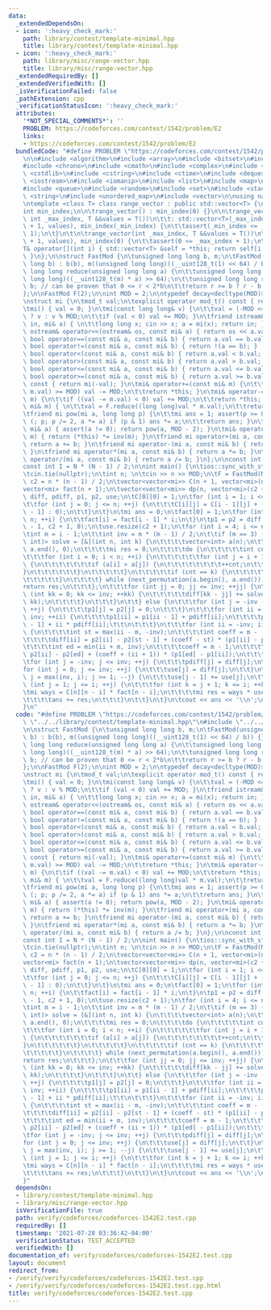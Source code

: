 ```yaml
---
data:
  _extendedDependsOn:
  - icon: ':heavy_check_mark:'
    path: library/contest/template-minimal.hpp
    title: library/contest/template-minimal.hpp
  - icon: ':heavy_check_mark:'
    path: library/misc/range-vector.hpp
    title: library/misc/range-vector.hpp
  _extendedRequiredBy: []
  _extendedVerifiedWith: []
  _isVerificationFailed: false
  _pathExtension: cpp
  _verificationStatusIcon: ':heavy_check_mark:'
  attributes:
    '*NOT_SPECIAL_COMMENTS*': ''
    PROBLEM: https://codeforces.com/contest/1542/problem/E2
    links:
    - https://codeforces.com/contest/1542/problem/E2
  bundledCode: "#define PROBLEM \"https://codeforces.com/contest/1542/problem/E2\"\
    \n\n#include <algorithm>\n#include <array>\n#include <bitset>\n#include <cassert>\n\
    #include <chrono>\n#include <cmath>\n#include <complex>\n#include <cstdio>\n#include\
    \ <cstdlib>\n#include <cstring>\n#include <ctime>\n#include <deque>\n#include\
    \ <iostream>\n#include <iomanip>\n#include <list>\n#include <map>\n#include <numeric>\n\
    #include <queue>\n#include <random>\n#include <set>\n#include <stack>\n#include\
    \ <string>\n#include <unordered_map>\n#include <vector>\n\nusing namespace std;\n\
    \ntemplate <class T> class range_vector : public std::vector<T> {\npublic:\n\t\
    int min_index;\n\n\trange_vector() : min_index(0) {}\n\n\trange_vector(int _min_index,\
    \ int _max_index, T &&values = T())\n\t\t: std::vector<T>(_max_index - _min_index\
    \ + 1, values), min_index(_min_index) {\n\t\tassert(_min_index <= _max_index +\
    \ 1);\n\t}\n\t\n\trange_vector(int _max_index, T &&values = T())\n\t\t: std::vector<T>(_max_index\
    \ + 1, values), min_index(0) {\n\t\tassert(0 <= _max_index + 1);\n\t}\n\t\n\t\
    T& operator[](int i) { std::vector<T> &self = *this; return self[i - min_index];\
    \ }\n};\n\nstruct FastMod {\n\tunsigned long long b, m;\n\tFastMod(unsigned long\
    \ long b) : b(b), m((unsigned long long)((__uint128_t(1) << 64) / b)) {}\n\tunsigned\
    \ long long reduce(unsigned long long a) {\n\t\tunsigned long long q = (unsigned\
    \ long long)((__uint128_t(m) * a) >> 64);\n\t\tunsigned long long r = a - q *\
    \ b; // can be proven that 0 <= r < 2*b\n\t\treturn r >= b ? r - b : r;\n\t}\n\
    };\n\nFastMod F(2);\n\nint MOD = 2;\n\ntypedef decay<decltype(MOD)>::type mod_t;\n\
    \nstruct mi {\n\tmod_t val;\n\texplicit operator mod_t() const { return val; }\n\
    \tmi() { val = 0; }\n\tmi(const long long& v) {\n\t\tval = (-MOD <= v && v < MOD)\
    \ ? v : v % MOD;\n\t\tif (val < 0) val += MOD; }\n\tfriend istream& operator>>(istream&\
    \ in, mi& a) { \n\t\tlong long x; cin >> x; a = mi(x); return in; }\n\tfriend\
    \ ostream& operator<<(ostream& os, const mi& a) { return os << a.val; }\n\tfriend\
    \ bool operator==(const mi& a, const mi& b) { return a.val == b.val; }\n\tfriend\
    \ bool operator!=(const mi& a, const mi& b) { return !(a == b); }    \n\tfriend\
    \ bool operator<(const mi& a, const mi& b) { return a.val < b.val; }\n\tfriend\
    \ bool operator>(const mi& a, const mi& b) { return a.val > b.val; }\n\tfriend\
    \ bool operator<=(const mi& a, const mi& b) { return a.val <= b.val; }\n\tfriend\
    \ bool operator>=(const mi& a, const mi& b) { return a.val >= b.val; }\n\tmi operator-()\
    \ const { return mi(-val); }\n\tmi& operator+=(const mi& m) {\n\t\tif ((val +=\
    \ m.val) >= MOD) val -= MOD;\n\t\treturn *this; }\n\tmi& operator-=(const mi&\
    \ m) {\n\t\tif ((val -= m.val) < 0) val += MOD;\n\t\treturn *this; }\n\tmi& operator*=(const\
    \ mi& m) { \n\t\tval = F.reduce((long long)val * m.val);\n\t\treturn *this; }\n\
    \tfriend mi pow(mi a, long long p) {\n\t\tmi ans = 1; assert(p >= 0);\n\t\tfor\
    \ (; p; p /= 2, a *= a) if (p & 1) ans *= a;\n\t\treturn ans; }\n\tfriend mi inv(const\
    \ mi& a) { assert(a != 0); return pow(a, MOD - 2); }\n\tmi& operator/=(const mi&\
    \ m) { return (*this) *= inv(m); }\n\tfriend mi operator+(mi a, const mi& b) {\
    \ return a += b; }\n\tfriend mi operator-(mi a, const mi& b) { return a -= b;\
    \ }\n\tfriend mi operator*(mi a, const mi& b) { return a *= b; }\n\tfriend mi\
    \ operator/(mi a, const mi& b) { return a /= b; }\n};\n\nconst int N = 505;\n\
    const int I = N * (N - 1) / 2;\n\nint main() {\n\tios::sync_with_stdio(false);\n\
    \tcin.tie(nullptr);\n\tint n; \n\tcin >> n >> MOD;\n\tF = FastMod(MOD);\n\tint\
    \ c2 = n * (n - 1) / 2;\n\tvector<vector<mi>> C(n + 1, vector<mi>(n + 1));\n\t\
    vector<mi> fact(n + 1);\n\tvector<vector<mi>> dp(n, vector<mi>(c2 + 1));\n\trange_vector<mi>\
    \ diff, pdiff, p1, p2, use;\n\tC[0][0] = 1;\n\tfor (int i = 1; i <= n; ++i) {\n\
    \t\tfor (int j = 0; j <= n; ++j) {\n\t\t\tC[i][j] = C[i - 1][j] + (j ? C[i - 1][j\
    \ - 1] : 0);\n\t\t}\n\t}\n\tmi ans = 0;\n\tfact[0] = 1;\n\tfor (int i = 1; i <=\
    \ n; ++i) {\n\t\tfact[i] = fact[i - 1] * i;\n\t}\n\tp1 = p2 = diff = pdiff = range_vector<mi>(-c2\
    \ - 1, c2 + 1, 0);\n\tuse.resize(c2 + 1);\n\tfor (int i = 4; i <= n; ++i) {\n\t\
    \tint m = i - 1;\n\t\tint inv = m * (m - 1) / 2;\n\t\tif (m == 3) {\n\t\t\tfunction<mi(int,\
    \ int)> solve = [&](int n, int k) {\n\t\t\t\tvector<int> a(n);\n\t\t\t\tiota(a.begin(),\
    \ a.end(), 0);\n\t\t\t\tmi res = 0;\n\t\t\t\tdo {\n\t\t\t\t\tint cnt = 0;\n\t\t\
    \t\t\tfor (int i = 0; i < n; ++i) {\n\t\t\t\t\t\tfor (int j = i + 1; j < n; ++j)\
    \ {\n\t\t\t\t\t\t\tif (a[i] > a[j]) {\n\t\t\t\t\t\t\t\t++cnt;\n\t\t\t\t\t\t\t\
    }\n\t\t\t\t\t\t}\n\t\t\t\t\t}\n\t\t\t\t\tif (cnt == k) {\n\t\t\t\t\t\tres += 1;\n\
    \t\t\t\t\t}\n\t\t\t\t} while (next_permutation(a.begin(), a.end()));\n\t\t\t\t\
    return res;\n\t\t\t};\n\t\t\tfor (int jj = 0; jj <= inv; ++jj) {\n\t\t\t\tfor\
    \ (int kk = 0; kk <= inv; ++kk) {\n\t\t\t\t\tdiff[kk - jj] += solve(m, jj) * solve(m,\
    \ kk);\n\t\t\t\t}\n\t\t\t}\n\t\t} else {\n\t\t\tfor (int j = -inv - 1; j <= inv;\
    \ ++j) {\n\t\t\t\tp1[j] = p2[j] = 0;\n\t\t\t}\n\t\t\tfor (int ii = -inv; ii <=\
    \ inv; ++ii) {\n\t\t\t\tp1[ii] = p1[ii - 1] + pdiff[ii];\n\t\t\t\tp2[ii] = p2[ii\
    \ - 1] + ii * pdiff[ii];\t\t\n\t\t\t}\n\t\t\tfor (int ii = -inv; ii <= inv; ++ii)\
    \ {\n\t\t\t\tint st = max(ii - m, -inv);\n\t\t\t\tint coeff = m - (ii - st);\n\
    \t\t\t\tdiff[ii] = p2[ii] - p2[st - 1] + (coeff - st) * (p1[ii] - p1[st - 1]);\n\
    \t\t\t\tint ed = min(ii + m, inv);\n\t\t\t\tcoeff = m - 1;\n\t\t\t\tdiff[ii] +=\
    \ p2[ii] - p2[ed] + (coeff + (ii + 1)) * (p1[ed] - p1[ii]);\n\t\t\t}\n\t\t}\n\t\
    \tfor (int j = -inv; j <= inv; ++j) {\n\t\t\tpdiff[j] = diff[j];\n\t\t}\n\t\t\
    for (int j = 0; j <= inv; ++j) {\n\t\t\tuse[j] = diff[j];\n\t\t}\n\t\tfor (int\
    \ j = max(inv, i); j >= 1; --j) {\n\t\t\tuse[j - 1] += use[j];\n\t\t}\n\t\tfor\
    \ (int j = 1; j <= i; ++j) {\n\t\t\tfor (int k = j + 1; k <= i; ++k) {\n\t\t\t\
    \tmi ways = C[n][n - i] * fact[n - i];\n\t\t\t\tmi res = ways * use[k - j + 1];\n\
    \t\t\t\tans += res;\n\t\t\t}\n\t\t}\n\t}\n\tcout << ans << '\\n';\n\treturn 0;\n\
    }\n"
  code: "#define PROBLEM \"https://codeforces.com/contest/1542/problem/E2\"\n\n#include\
    \ \"../../library/contest/template-minimal.hpp\"\n#include \"../../library/misc/range-vector.hpp\"\
    \n\nstruct FastMod {\n\tunsigned long long b, m;\n\tFastMod(unsigned long long\
    \ b) : b(b), m((unsigned long long)((__uint128_t(1) << 64) / b)) {}\n\tunsigned\
    \ long long reduce(unsigned long long a) {\n\t\tunsigned long long q = (unsigned\
    \ long long)((__uint128_t(m) * a) >> 64);\n\t\tunsigned long long r = a - q *\
    \ b; // can be proven that 0 <= r < 2*b\n\t\treturn r >= b ? r - b : r;\n\t}\n\
    };\n\nFastMod F(2);\n\nint MOD = 2;\n\ntypedef decay<decltype(MOD)>::type mod_t;\n\
    \nstruct mi {\n\tmod_t val;\n\texplicit operator mod_t() const { return val; }\n\
    \tmi() { val = 0; }\n\tmi(const long long& v) {\n\t\tval = (-MOD <= v && v < MOD)\
    \ ? v : v % MOD;\n\t\tif (val < 0) val += MOD; }\n\tfriend istream& operator>>(istream&\
    \ in, mi& a) { \n\t\tlong long x; cin >> x; a = mi(x); return in; }\n\tfriend\
    \ ostream& operator<<(ostream& os, const mi& a) { return os << a.val; }\n\tfriend\
    \ bool operator==(const mi& a, const mi& b) { return a.val == b.val; }\n\tfriend\
    \ bool operator!=(const mi& a, const mi& b) { return !(a == b); }    \n\tfriend\
    \ bool operator<(const mi& a, const mi& b) { return a.val < b.val; }\n\tfriend\
    \ bool operator>(const mi& a, const mi& b) { return a.val > b.val; }\n\tfriend\
    \ bool operator<=(const mi& a, const mi& b) { return a.val <= b.val; }\n\tfriend\
    \ bool operator>=(const mi& a, const mi& b) { return a.val >= b.val; }\n\tmi operator-()\
    \ const { return mi(-val); }\n\tmi& operator+=(const mi& m) {\n\t\tif ((val +=\
    \ m.val) >= MOD) val -= MOD;\n\t\treturn *this; }\n\tmi& operator-=(const mi&\
    \ m) {\n\t\tif ((val -= m.val) < 0) val += MOD;\n\t\treturn *this; }\n\tmi& operator*=(const\
    \ mi& m) { \n\t\tval = F.reduce((long long)val * m.val);\n\t\treturn *this; }\n\
    \tfriend mi pow(mi a, long long p) {\n\t\tmi ans = 1; assert(p >= 0);\n\t\tfor\
    \ (; p; p /= 2, a *= a) if (p & 1) ans *= a;\n\t\treturn ans; }\n\tfriend mi inv(const\
    \ mi& a) { assert(a != 0); return pow(a, MOD - 2); }\n\tmi& operator/=(const mi&\
    \ m) { return (*this) *= inv(m); }\n\tfriend mi operator+(mi a, const mi& b) {\
    \ return a += b; }\n\tfriend mi operator-(mi a, const mi& b) { return a -= b;\
    \ }\n\tfriend mi operator*(mi a, const mi& b) { return a *= b; }\n\tfriend mi\
    \ operator/(mi a, const mi& b) { return a /= b; }\n};\n\nconst int N = 505;\n\
    const int I = N * (N - 1) / 2;\n\nint main() {\n\tios::sync_with_stdio(false);\n\
    \tcin.tie(nullptr);\n\tint n; \n\tcin >> n >> MOD;\n\tF = FastMod(MOD);\n\tint\
    \ c2 = n * (n - 1) / 2;\n\tvector<vector<mi>> C(n + 1, vector<mi>(n + 1));\n\t\
    vector<mi> fact(n + 1);\n\tvector<vector<mi>> dp(n, vector<mi>(c2 + 1));\n\trange_vector<mi>\
    \ diff, pdiff, p1, p2, use;\n\tC[0][0] = 1;\n\tfor (int i = 1; i <= n; ++i) {\n\
    \t\tfor (int j = 0; j <= n; ++j) {\n\t\t\tC[i][j] = C[i - 1][j] + (j ? C[i - 1][j\
    \ - 1] : 0);\n\t\t}\n\t}\n\tmi ans = 0;\n\tfact[0] = 1;\n\tfor (int i = 1; i <=\
    \ n; ++i) {\n\t\tfact[i] = fact[i - 1] * i;\n\t}\n\tp1 = p2 = diff = pdiff = range_vector<mi>(-c2\
    \ - 1, c2 + 1, 0);\n\tuse.resize(c2 + 1);\n\tfor (int i = 4; i <= n; ++i) {\n\t\
    \tint m = i - 1;\n\t\tint inv = m * (m - 1) / 2;\n\t\tif (m == 3) {\n\t\t\tfunction<mi(int,\
    \ int)> solve = [&](int n, int k) {\n\t\t\t\tvector<int> a(n);\n\t\t\t\tiota(a.begin(),\
    \ a.end(), 0);\n\t\t\t\tmi res = 0;\n\t\t\t\tdo {\n\t\t\t\t\tint cnt = 0;\n\t\t\
    \t\t\tfor (int i = 0; i < n; ++i) {\n\t\t\t\t\t\tfor (int j = i + 1; j < n; ++j)\
    \ {\n\t\t\t\t\t\t\tif (a[i] > a[j]) {\n\t\t\t\t\t\t\t\t++cnt;\n\t\t\t\t\t\t\t\
    }\n\t\t\t\t\t\t}\n\t\t\t\t\t}\n\t\t\t\t\tif (cnt == k) {\n\t\t\t\t\t\tres += 1;\n\
    \t\t\t\t\t}\n\t\t\t\t} while (next_permutation(a.begin(), a.end()));\n\t\t\t\t\
    return res;\n\t\t\t};\n\t\t\tfor (int jj = 0; jj <= inv; ++jj) {\n\t\t\t\tfor\
    \ (int kk = 0; kk <= inv; ++kk) {\n\t\t\t\t\tdiff[kk - jj] += solve(m, jj) * solve(m,\
    \ kk);\n\t\t\t\t}\n\t\t\t}\n\t\t} else {\n\t\t\tfor (int j = -inv - 1; j <= inv;\
    \ ++j) {\n\t\t\t\tp1[j] = p2[j] = 0;\n\t\t\t}\n\t\t\tfor (int ii = -inv; ii <=\
    \ inv; ++ii) {\n\t\t\t\tp1[ii] = p1[ii - 1] + pdiff[ii];\n\t\t\t\tp2[ii] = p2[ii\
    \ - 1] + ii * pdiff[ii];\t\t\n\t\t\t}\n\t\t\tfor (int ii = -inv; ii <= inv; ++ii)\
    \ {\n\t\t\t\tint st = max(ii - m, -inv);\n\t\t\t\tint coeff = m - (ii - st);\n\
    \t\t\t\tdiff[ii] = p2[ii] - p2[st - 1] + (coeff - st) * (p1[ii] - p1[st - 1]);\n\
    \t\t\t\tint ed = min(ii + m, inv);\n\t\t\t\tcoeff = m - 1;\n\t\t\t\tdiff[ii] +=\
    \ p2[ii] - p2[ed] + (coeff + (ii + 1)) * (p1[ed] - p1[ii]);\n\t\t\t}\n\t\t}\n\t\
    \tfor (int j = -inv; j <= inv; ++j) {\n\t\t\tpdiff[j] = diff[j];\n\t\t}\n\t\t\
    for (int j = 0; j <= inv; ++j) {\n\t\t\tuse[j] = diff[j];\n\t\t}\n\t\tfor (int\
    \ j = max(inv, i); j >= 1; --j) {\n\t\t\tuse[j - 1] += use[j];\n\t\t}\n\t\tfor\
    \ (int j = 1; j <= i; ++j) {\n\t\t\tfor (int k = j + 1; k <= i; ++k) {\n\t\t\t\
    \tmi ways = C[n][n - i] * fact[n - i];\n\t\t\t\tmi res = ways * use[k - j + 1];\n\
    \t\t\t\tans += res;\n\t\t\t}\n\t\t}\n\t}\n\tcout << ans << '\\n';\n\treturn 0;\n\
    }"
  dependsOn:
  - library/contest/template-minimal.hpp
  - library/misc/range-vector.hpp
  isVerificationFile: true
  path: verify/codeforces/codeforces-1542E2.test.cpp
  requiredBy: []
  timestamp: '2021-07-28 03:36:42-04:00'
  verificationStatus: TEST_ACCEPTED
  verifiedWith: []
documentation_of: verify/codeforces/codeforces-1542E2.test.cpp
layout: document
redirect_from:
- /verify/verify/codeforces/codeforces-1542E2.test.cpp
- /verify/verify/codeforces/codeforces-1542E2.test.cpp.html
title: verify/codeforces/codeforces-1542E2.test.cpp
---
```

